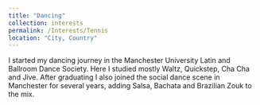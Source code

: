 ```yaml
---
title: "Dancing"
collection: interests
permalink: /Interests/Tennis
location: "City, Country"
---
```


I started my dancing journey in the Manchester University Latin and Ballroom Dance Society. Here I studied mostly Waltz, Quickstep, Cha Cha and Jive. After graduating I also joined the social dance scene in Manchester for several years, adding Salsa, Bachata and Brazilian Zouk to the mix.
